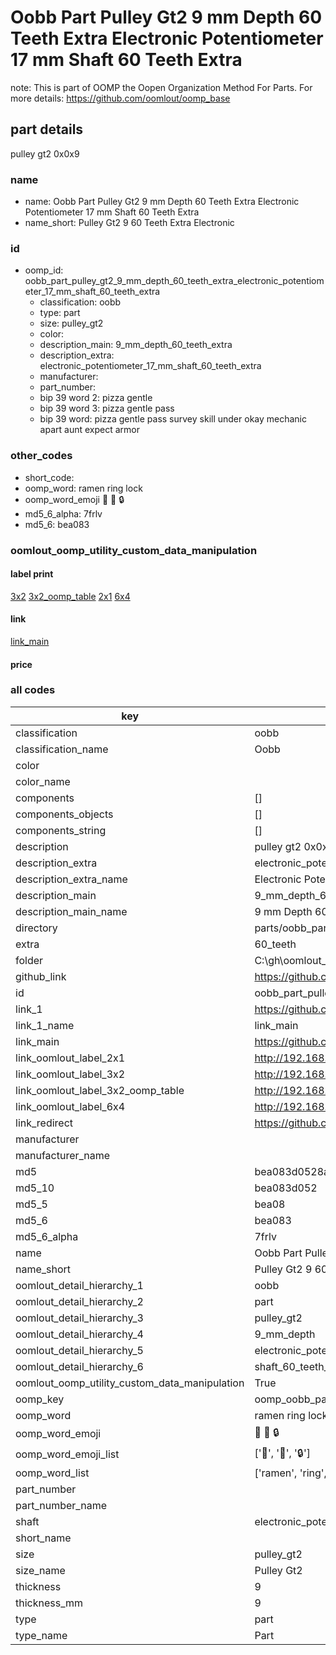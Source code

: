 # Oobb Part Pulley Gt2 9 mm Depth 60 Teeth Extra Electronic Potentiometer 17 mm Shaft 60 Teeth Extra  

note: This is part of OOMP the Oopen Organization Method For Parts. For more details: https://github.com/oomlout/oomp_base

##  part details
  



pulley gt2 0x0x9



### name
* name: Oobb Part Pulley Gt2 9 mm Depth 60 Teeth Extra Electronic Potentiometer 17 mm Shaft 60 Teeth Extra
* name_short: Pulley Gt2 9 60 Teeth Extra Electronic
### id
* oomp_id: oobb_part_pulley_gt2_9_mm_depth_60_teeth_extra_electronic_potentiometer_17_mm_shaft_60_teeth_extra
  * classification: oobb
  * type: part
  * size: pulley_gt2
  * color: 
  * description_main: 9_mm_depth_60_teeth_extra
  * description_extra: electronic_potentiometer_17_mm_shaft_60_teeth_extra
  * manufacturer: 
  * part_number: 
  * bip 39 word 2: pizza gentle
  * bip 39 word 3: pizza gentle pass
  * bip 39 word: pizza gentle pass survey skill under okay mechanic apart aunt expect armor

### other_codes
* short_code: 
* oomp_word: ramen ring lock
* oomp_word_emoji :ramen: :ring: :lock:
* md5_6_alpha: 7frlv
* md5_6: bea083






### oomlout_oomp_utility_custom_data_manipulation
#### label print
[3x2](http://192.168.1.245:1112/?label=oomp%207frlv)
[3x2_oomp_table](http://192.168.1.108:1112/?label=oomp%207frlv)
[2x1](http://192.168.1.242:1112/?label=oomp%207frlv)
[6x4](http://192.168.1.55:1112/?label=oomp%207frlv)    

#### link

[link_main](https://github.com/oomlout/oomlout_oobb_version_4_generated_parts/tree/main/navigation_oomp/oobb/part/pulley_gt2/9_mm_depth_60_teeth_extra/electronic_potentiometer_17_mm_shaft_60_teeth_extra/part)                              

#### price







### all codes 
| key | value |  
| --- | --- |  
| classification | oobb |  
| classification_name | Oobb |  
| color |  |  
| color_name |  |  
| components | [] |  
| components_objects | [] |  
| components_string | [] |  
| description | pulley gt2 0x0x9 |  
| description_extra | electronic_potentiometer_17_mm_shaft_60_teeth_extra |  
| description_extra_name | Electronic Potentiometer 17 mm Shaft 60 Teeth Extra |  
| description_main | 9_mm_depth_60_teeth_extra |  
| description_main_name | 9 mm Depth 60 Teeth Extra |  
| directory | parts/oobb_part_pulley_gt2_9_mm_depth_60_teeth_extra_electronic_potentiometer_17_mm_shaft_60_teeth_extra |  
| extra | 60_teeth |  
| folder | C:\gh\oomlout_oobb_version_4_generated_parts\parts\oobb_part_pulley_gt2_9_mm_depth_60_teeth_extra_electronic_potentiometer_17_mm_shaft_60_teeth_extra |  
| github_link | https://github.com/oomlout/oomlout_oomp_part_src/tree/main/parts/oobb_part_pulley_gt2_9_mm_depth_60_teeth_extra_electronic_potentiometer_17_mm_shaft_60_teeth_extra |  
| id | oobb_part_pulley_gt2_9_mm_depth_60_teeth_extra_electronic_potentiometer_17_mm_shaft_60_teeth_extra |  
| link_1 | https://github.com/oomlout/oomlout_oobb_version_4_generated_parts/tree/main/navigation_oomp/oobb/part/pulley_gt2/9_mm_depth_60_teeth_extra/electronic_potentiometer_17_mm_shaft_60_teeth_extra/part |  
| link_1_name | link_main |  
| link_main | https://github.com/oomlout/oomlout_oobb_version_4_generated_parts/tree/main/navigation_oomp/oobb/part/pulley_gt2/9_mm_depth_60_teeth_extra/electronic_potentiometer_17_mm_shaft_60_teeth_extra/part |  
| link_oomlout_label_2x1 | http://192.168.1.242:1112/?label=oomp%207frlv |  
| link_oomlout_label_3x2 | http://192.168.1.245:1112/?label=oomp%207frlv |  
| link_oomlout_label_3x2_oomp_table | http://192.168.1.108:1112/?label=oomp%207frlv |  
| link_oomlout_label_6x4 | http://192.168.1.55:1112/?label=oomp%207frlv |  
| link_redirect | https://github.com/oomlout/oomlout_oobb_version_4_generated_parts/tree/main/parts/oobb_pulley_gt2_09_ex_60_teeth_sh_electronic_potentiometer_17_mm |  
| manufacturer |  |  
| manufacturer_name |  |  
| md5 | bea083d0528a333fb3653dab41584d2d |  
| md5_10 | bea083d052 |  
| md5_5 | bea08 |  
| md5_6 | bea083 |  
| md5_6_alpha | 7frlv |  
| name | Oobb Part Pulley Gt2 9 mm Depth 60 Teeth Extra Electronic Potentiometer 17 mm Shaft 60 Teeth Extra |  
| name_short | Pulley Gt2 9 60 Teeth Extra Electronic |  
| oomlout_detail_hierarchy_1 | oobb |  
| oomlout_detail_hierarchy_2 | part |  
| oomlout_detail_hierarchy_3 | pulley_gt2 |  
| oomlout_detail_hierarchy_4 | 9_mm_depth |  
| oomlout_detail_hierarchy_5 | electronic_potentiometer_17_mm |  
| oomlout_detail_hierarchy_6 | shaft_60_teeth_extra |  
| oomlout_oomp_utility_custom_data_manipulation | True |  
| oomp_key | oomp_oobb_part_pulley_gt2_9_mm_depth_60_teeth_extra_electronic_potentiometer_17_mm_shaft_60_teeth_extra |  
| oomp_word | ramen ring lock |  
| oomp_word_emoji | :ramen: :ring: :lock: |  
| oomp_word_emoji_list | [':ramen:', ':ring:', ':lock:'] |  
| oomp_word_list | ['ramen', 'ring', 'lock'] |  
| part_number |  |  
| part_number_name |  |  
| shaft | electronic_potentiometer_17_mm |  
| short_name |  |  
| size | pulley_gt2 |  
| size_name | Pulley Gt2 |  
| thickness | 9 |  
| thickness_mm | 9 |  
| type | part |  
| type_name | Part |  
